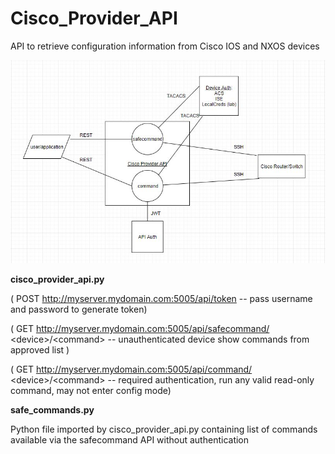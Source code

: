 # Cisco_Provider_API
API to retrieve configuration information from Cisco IOS and NXOS devices

![image](https://github.com/gnasses/Cisco_Provider_API/blob/master/Cisco_Provider_API.JPG?raw=true)

**cisco_provider_api.py**

( POST http://myserver.mydomain.com:5005/api/token -- pass username and password to generate token)

( GET  http://myserver.mydomain.com:5005/api/safecommand/ &lt;device>/&lt;command>  -- unauthenticated device show commands from approved list )
  
( GET  http://myserver.mydomain.com:5005/api/command/ &lt;device>/&lt;command>  -- required authentication, run any valid read-only command, may not enter config mode) 
  

**safe_commands.py**

Python file imported by cisco_provider_api.py containing list of commands available via the safecommand API without authentication
